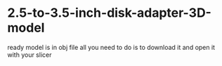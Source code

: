 # 2.5-to-3.5-inch-disk-adapter-3D-model


ready model is in obj file all you need to do is to download it and open it with your slicer
